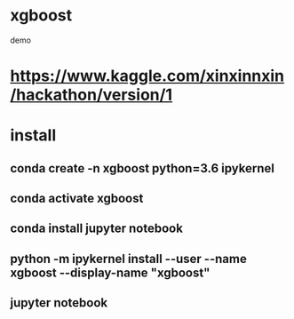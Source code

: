 # xgboost
demo

# https://www.kaggle.com/xinxinnxin/hackathon/version/1

# install
## conda create -n xgboost python=3.6 ipykernel
## conda activate xgboost
## conda install jupyter notebook
## python -m ipykernel install --user --name xgboost --display-name "xgboost"
## jupyter notebook


